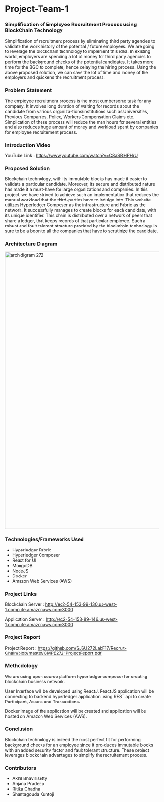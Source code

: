 # Project-Team-1

### Simplification of Employee Recruitment Process using BlockChain Technology

Simplification of recruitment process by eliminating third party agencies to validate the work history of the potential / future employees. We are going to leverage the blockchain technology to implement this idea. In existing world, employers are spending a lot of money for third party agencies to perform the background checks of the potential candidates. It takes more time for the BGC to complete, hence delaying the hiring process. Using the above proposed solution, we can save the lot of time and money of the employers and quickens the recruitment process.

### Problem Statement

The employee recruitment process is the most cumbersome task for any company. It involves long duration of waiting for records about the candidate from various organiza-tions/institutions such as Universities, Previous Companies, Police, Workers Compensation Claims etc. Simplication of these process will reduce the man hours for several entities and also reduces huge amount of money and workload spent by companies for employee recruitement process.

### Introduction Video

YouTube Link : https://www.youtube.com/watch?v=C8aSBlHPHrU

### Proposed Solution

Blockchain technology, with its immutable blocks has made it easier to validate a particular candidate. Moreover, its secure and distributed nature has made it a must-have for large organizations and companies. In this project, we have strived to achieve such an implementation that reduces the manual workload that the third-parties have to indulge into. This website utilizes Hyperledger Composer as the infrastructure and Fabric as the network. It successfully manages to create blocks for each candidate, with its unique identifier. This chain is distributed over a network of peers that share a ledger, that keeps records of that particular employee. Such a robust and fault tolerant structure provided by the blockchain technology is sure to be a boon to all the companies that have to scrutinize the candidate.

### Architecture Diagram

<img width="905" alt="arch digram 272" src="https://user-images.githubusercontent.com/20282380/33812058-bb3cab26-ddce-11e7-9bff-8d047d6c5bad.png">

### Technologies/Frameworks Used

* Hyperledger Fabric
* Hyperledger Composer
* React for UI
* MongoDB
* NodeJS
* Docker
* Amazon Web Services (AWS)

### Project Links 

Blockchain Server : http://ec2-54-153-99-130.us-west-1.compute.amazonaws.com:3000

Application Server : http://ec2-54-153-89-146.us-west-1.compute.amazonaws.com:3000

### Project Report

Project Report : https://github.com/SJSU272LabF17/Recruit-Chain/blob/master/CMPE272-ProjectReport.pdf


### Methodology 

We are using open source platform hyperledger composer for creating blockchain business network.

User Interface will be developed using ReactJ. ReactJS application will be connecting to backend hyperledger application using REST api to create Participant, Assets and Transactions. 

Docker image of the application will be created and application will be hosted on Amazon Web Services (AWS).

### Conclusion

Blockchain technology is indeed the most perfect fit for performing background checks for an employee since it pro-duces immutable blocks with an added security factor and fault tolerant structure. These project leverages blockchain advantages to simplify the recruitement process.

### Contributors

* Akhil Bhavirisetty
* Anjana Pradeep
* Ritika Chadha
* Shantagouda Kuntoji
